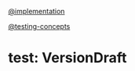 [@implementation](implementation.md)

[@testing-concepts](../../background/testing-concepts.md)

# test: VersionDraft
